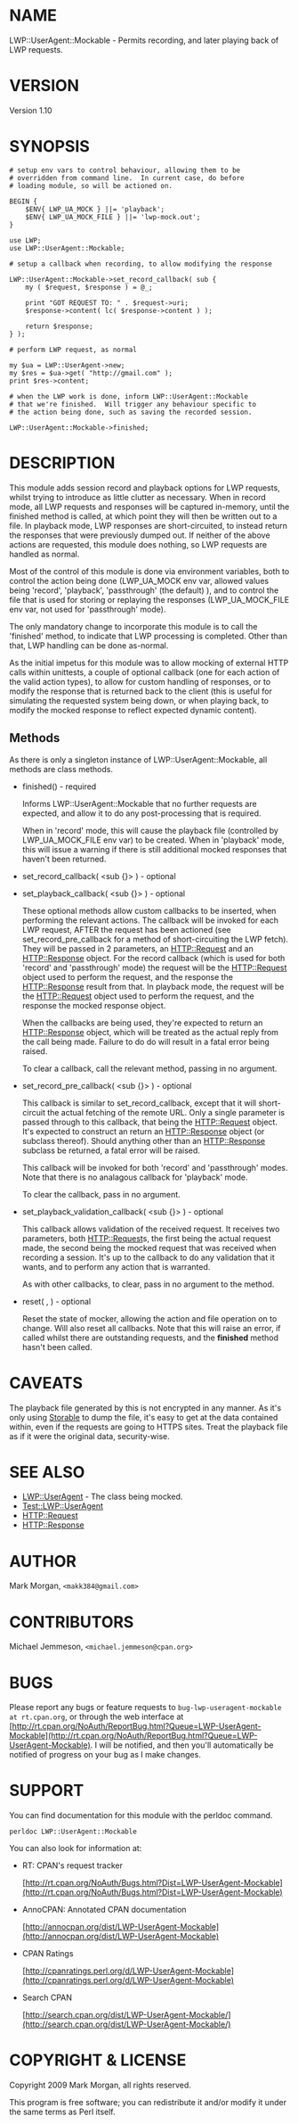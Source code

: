 # NAME

LWP::UserAgent::Mockable - Permits recording, and later playing back of LWP requests.

# VERSION

Version 1.10

# SYNOPSIS

    # setup env vars to control behaviour, allowing them to be
    # overridden from command line.  In current case, do before
    # loading module, so will be actioned on.

    BEGIN {
        $ENV{ LWP_UA_MOCK } ||= 'playback';
        $ENV{ LWP_UA_MOCK_FILE } ||= 'lwp-mock.out';
    }

    use LWP;
    use LWP::UserAgent::Mockable;

    # setup a callback when recording, to allow modifying the response

    LWP::UserAgent::Mockable->set_record_callback( sub {
        my ( $request, $response ) = @_;

        print "GOT REQUEST TO: " . $request->uri;
        $response->content( lc( $response->content ) );

        return $response;
    } );

    # perform LWP request, as normal

    my $ua = LWP::UserAgent->new;
    my $res = $ua->get( "http://gmail.com" );
    print $res->content;

    # when the LWP work is done, inform LWP::UserAgent::Mockable
    # that we're finished.  Will trigger any behaviour specific to
    # the action being done, such as saving the recorded session.

    LWP::UserAgent::Mockable->finished;

# DESCRIPTION

This module adds session record and playback options for LWP requests, whilst trying to introduce as little clutter as necessary.  When in record mode, all LWP requests and responses will be captured in-memory, until the finished method is called, at which point they will then be written out to a file.  In playback mode, LWP responses are short-circuited, to instead return the responses that were previously dumped out.  If neither of the above actions are requested, this module does nothing, so LWP requests are handled as normal.

Most of the control of this module is done via environment variables, both to control the action being done (LWP\_UA\_MOCK env var, allowed values being 'record', 'playback', 'passthrough' (the default) ), and to control the file that is used for storing or replaying the responses (LWP\_UA\_MOCK\_FILE env var, not used for 'passthrough' mode).

The only mandatory change to incorporate this module is to call the 'finished' method, to indicate that LWP processing is completed.  Other than that, LWP handling can be done as-normal.

As the initial impetus for this module was to allow mocking of external HTTP calls within unittests, a couple of optional callback (one for each action of the valid action types), to allow for custom handling of responses, or to modify the response that is returned back to the client (this is useful for simulating the requested system being down, or when playing back, to modify the mocked response to reflect expected dynamic content).

## Methods

As there is only a singleton instance of LWP::UserAgent::Mockable, all methods are class methods.

- finished() - required

    Informs LWP::UserAgent::Mockable that no further requests are expected, and allow it to do any post-processing that is required.

    When in 'record' mode, this will cause the playback file (controlled by LWP\_UA\_MOCK\_FILE env var) to be created.  When in 'playback' mode, this will issue a warning if there is still additional mocked responses that haven't been returned.

- set\_record\_callback( <sub {}> ) - optional
- set\_playback\_callback( <sub {}> ) - optional

    These optional methods allow custom callbacks to be inserted, when performing the relevant actions.  The callback will be invoked for each LWP request, AFTER the request has been actioned (see set\_record\_pre\_callback for a method of short-circuiting the LWP fetch).  They will be passed in 2 parameters, an [HTTP::Request](https://metacpan.org/pod/HTTP::Request) and an [HTTP::Response](https://metacpan.org/pod/HTTP::Response) object.  For the record callback (which is used for both 'record' and 'passthrough' mode) the request will be the [HTTP::Request](https://metacpan.org/pod/HTTP::Request) object used to perform the request, and the response the [HTTP::Response](https://metacpan.org/pod/HTTP::Response) result from that.  In playback mode, the request will be the [HTTP::Request](https://metacpan.org/pod/HTTP::Request) object used to perform the request, and the response the mocked response object.

    When the callbacks are being used, they're expected to return an [HTTP::Response](https://metacpan.org/pod/HTTP::Response) object, which will be treated as the actual reply from the call being made.  Failure to do do will result in a fatal error being raised.

    To clear a callback, call the relevant method, passing in no argument.

- set\_record\_pre\_callback( <sub {}> ) - optional

    This callback is similar to set\_record\_callback, except that it will short-circuit the actual fetching of the remote URL.  Only a single parameter is passed through to this callback, that being the [HTTP::Request](https://metacpan.org/pod/HTTP::Request) object.  It's expected to construct an return an [HTTP::Response](https://metacpan.org/pod/HTTP::Response) object (or subclass thereof).  Should anything other than an [HTTP::Response](https://metacpan.org/pod/HTTP::Response) subclass be returned, a fatal error will be raised.

    This callback will be invoked for both 'record' and 'passthrough' modes.  Note that there is no analagous callback for 'playback' mode.

    To clear the callback, pass in no argument.

- set\_playback\_validation\_callback( <sub {}> ) - optional

    This callback allows validation of the received request.  It receives two parameters, both [HTTP::Request](https://metacpan.org/pod/HTTP::Request)s, the first being the actual request made, the second being the mocked request that was received when recording a session.  It's up to the callback to do any validation that it wants, and to perform any action that is warranted.

    As with other callbacks, to clear, pass in no argument to the method.

- reset( <action>, <file> ) - optional

    Reset the state of mocker, allowing the action and file operation on to change.  Will also reset all callbacks.  Note that this will raise an error, if called whilst there are outstanding requests, and the **finished** method hasn't been called.

# CAVEATS

The playback file generated by this is not encrypted in any manner.  As it's only using [Storable](https://metacpan.org/pod/Storable) to dump the file, it's easy to get at the data contained within, even if the requests are going to HTTPS sites.  Treat the playback file as if it were the original data, security-wise.

# SEE ALSO

- [LWP::UserAgent](https://metacpan.org/pod/LWP::UserAgent) - The class being mocked.
- [Test::LWP::UserAgent](https://metacpan.org/pod/Test::LWP::UserAgent)
- [HTTP::Request](https://metacpan.org/pod/HTTP::Request)
- [HTTP::Response](https://metacpan.org/pod/HTTP::Response)

# AUTHOR

Mark Morgan, `<makk384@gmail.com>`

# CONTRIBUTORS

Michael Jemmeson, `<michael.jemmeson@cpan.org>`

# BUGS

Please report any bugs or feature requests to `bug-lwp-useragent-mockable at rt.cpan.org`, or through
the web interface at [http://rt.cpan.org/NoAuth/ReportBug.html?Queue=LWP-UserAgent-Mockable](http://rt.cpan.org/NoAuth/ReportBug.html?Queue=LWP-UserAgent-Mockable).  I will be notified, and then you'll
automatically be notified of progress on your bug as I make changes.

# SUPPORT

You can find documentation for this module with the perldoc command.

    perldoc LWP::UserAgent::Mockable

You can also look for information at:

- RT: CPAN's request tracker

    [http://rt.cpan.org/NoAuth/Bugs.html?Dist=LWP-UserAgent-Mockable](http://rt.cpan.org/NoAuth/Bugs.html?Dist=LWP-UserAgent-Mockable)

- AnnoCPAN: Annotated CPAN documentation

    [http://annocpan.org/dist/LWP-UserAgent-Mockable](http://annocpan.org/dist/LWP-UserAgent-Mockable)

- CPAN Ratings

    [http://cpanratings.perl.org/d/LWP-UserAgent-Mockable](http://cpanratings.perl.org/d/LWP-UserAgent-Mockable)

- Search CPAN

    [http://search.cpan.org/dist/LWP-UserAgent-Mockable/](http://search.cpan.org/dist/LWP-UserAgent-Mockable/)

# COPYRIGHT & LICENSE

Copyright 2009 Mark Morgan, all rights reserved.

This program is free software; you can redistribute it and/or modify it
under the same terms as Perl itself.
